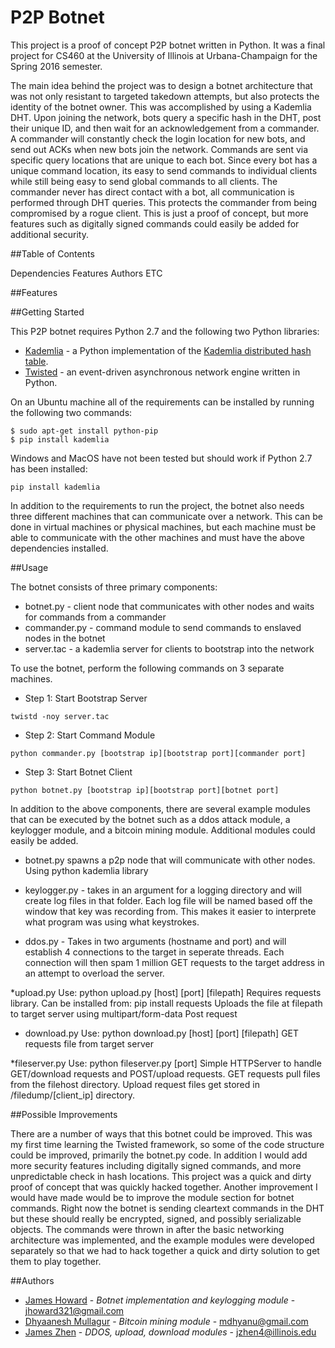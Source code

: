 # P2P Botnet

This project is a proof of concept P2P botnet written in Python. It was a final project for CS460 at the University of Illinois at Urbana-Champaign for the Spring 2016 semester. 

The main idea behind the project was to design a botnet architecture that was not only resistant to targeted takedown attempts, but also protects the identity of the botnet owner. This was accomplished by using a Kademlia DHT. Upon joining the network, bots query a specific hash in the DHT, post their unique ID, and then wait for an acknowledgement from a commander. A commander will constantly check the login location for new bots, and send out ACKs when new bots join the network. Commands are sent via specific query locations that are unique to each bot. Since every bot has a unique command location, its easy to send commands to individual clients while still being easy to send global commands to all clients. The commander never has direct contact with a bot, all communication is performed through DHT queries. This protects the commander from being compromised by a rogue client. This is just a proof of concept, but more features such as digitally signed commands could easily be added for additional security. 

##Table of Contents

Dependencies
Features
Authors
ETC

##Features

##Getting Started

This P2P botnet requires Python 2.7 and the following two Python libraries:
* [Kademlia] - a Python implementation of the [Kademlia distributed hash table].
* [Twisted] - an event-driven asynchronous network engine written in Python.

On an Ubuntu machine all of the requirements can be installed by running the following two commands:
```
$ sudo apt-get install python-pip
$ pip install kademlia
```
Windows and MacOS have not been tested but should work if Python 2.7 has been installed:
```
pip install kademlia
```

In addition to the requirements to run the project, the botnet also needs three different machines that can communicate over a network. This can be done in virtual machines or physical machines, but each machine must be able to communicate with the other machines and must have the above dependencies installed.

##Usage

The botnet consists of three primary components:
* botnet.py - client node that communicates with other nodes and waits for commands from a commander
* commander.py - command module to send commands to enslaved nodes in the botnet
* server.tac - a kademlia server for clients to bootstrap into the network

To use the botnet, perform the following commands on 3 separate machines.
* Step 1: Start Bootstrap Server
```
twistd -noy server.tac
```
* Step 2: Start Command Module
```
python commander.py [bootstrap ip][bootstrap port][commander port]
```
* Step 3: Start Botnet Client
```
python botnet.py [bootstrap ip][bootstrap port][botnet port]
```

In addition to the above components, there are several example modules that can be executed by the botnet such as a ddos attack module, a keylogger module, and a bitcoin mining module. Additional modules could easily be added. 

* botnet.py spawns a p2p node that will communicate with other nodes. Using python kademlia library

* keylogger.py - takes in an argument for a logging directory and will create log files in that folder. Each log file will be named based off the window that key was recording from. This makes it easier to interprete what program was using what keystrokes.

* ddos.py - Takes in two arguments (hostname and port) and will establish 4 connections to the target in seperate threads. Each connection will then spam 1 million GET requests to the target address in an attempt to overload the server.

*upload.py
Use: python upload.py [host] [port] [filepath]
Requires requests library. Can be installed from: pip install requests
Uploads the file at filepath to target server using multipart/form-data Post request

* download.py
Use: python download.py [host] [port] [filepath]
GET requests file from target server

*fileserver.py
Use: python fileserver.py [port]
Simple HTTPServer to handle GET/download requests and POST/upload requests. GET requests pull files from the filehost directory. Upload request files get stored in /filedump/[client_ip] directory.


##Possible Improvements

There are a number of ways that this botnet could be improved. This was my first time learning the Twisted framework, so some of the code structure could be improved, primarily the botnet.py code. In addition I would add more security features including digitally signed commands, and more unpredictable check in hash locations. This project was a quick and dirty proof of concept that was quickly hacked together. Another improvement I would have made would be to improve the module section for botnet commands. Right now the botnet is sending cleartext commands in the DHT but these should really be encrypted, signed, and possibly serializable objects. The commands were thrown in after the basic networking architecture was implemented, and the example modules were developed separately so that we had to hack together a quick and dirty solution to get them to play together.

##Authors
* [James Howard](https://github.com/jhoward321) - *Botnet implementation and keylogging module* - jhoward321@gmail.com
* [Dhyaanesh Mullagur](https://github.com/dionesh) - *Bitcoin mining module* - mdhyanu@gmail.com
* [James Zhen](https://github.com/jzhen4) - *DDOS, upload, download modules* - jzhen4@illinois.edu

[Kademlia]:https://github.com/bmuller/kademlia
[Twisted]:https://twistedmatrix.com/trac/
[Kademlia distributed hash table]:https://pdos.csail.mit.edu/~petar/papers/maymounkov-kademlia-lncs.pdf
